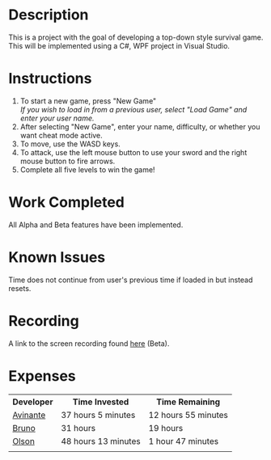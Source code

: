 # Description
This is a project with the goal of developing a top-down style survival game. This will be implemented using a C#, WPF project in Visual Studio.
# Instructions
1. To start a new game, press "New Game"   
_If you wish to load in from a previous user, select "Load Game" and enter your user name._   
2. After selecting "New Game", enter your name, difficulty, or whether you want cheat mode active.   
3. To move, use the WASD keys.   
4. To attack, use the left mouse button to use your sword and the right mouse button to fire arrows.   
5. Complete all five levels to win the game!   

# Work Completed
All Alpha and Beta features have been implemented.
# Known Issues
Time does not continue from user's previous time if loaded in but instead resets.    

# Recording
A link to the screen recording found <a href = "https://drive.google.com/file/d/1ENaYVAAA_NzYNI9oi8D6IisTSApAqCFM/view?usp=sharing">here</a> (Beta).
# Expenses

<table>
<tr>
<th>Developer</th>
<th>Time Invested</th>
<th>Time Remaining</th>
</tr>

<tr>
<td><a href="https://github.com/CpS209-Team1/project-repo/wiki/Avinante-Journal">Avinante</a>  </td>
<td>37 hours 5 minutes</td>
<td>12 hours 55 minutes</td>
</tr>
<tr>
<td><a href="https://github.com/CpS209-Team1/project-repo/wiki/BrunoJournal">Bruno</a>  </td>
<td>31 hours</td>
<td>19 hours</td>
</tr>
<tr>
<td><a href="https://github.com/CpS209-Team1/project-repo/wiki/DueleneJournal">Olson</a>  </td>
<td>48 hours 13 minutes</td>
<td>1 hour 47 minutes</td>
</tr>

<tr>
<td></td>
<td></td>
<td></td>
</tr>
</table>
